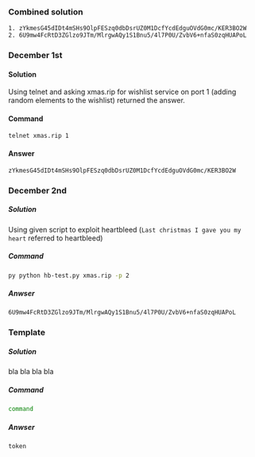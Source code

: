 ### Combined solution
```
1. zYkmesG45dIDt4mSHs9OlpFESzq0dbDsrUZ0M1DcfYcdEdguOVdG0mc/KER3BO2W
2. 6U9mw4FcRtD3ZGlzo9JTm/MlrgwAQy1S1Bnu5/4l7P0U/ZvbV6+nfaS0zqHUAPoL
```

### December 1st 
#### Solution 
Using telnet and asking xmas.rip for wishlist service on port 1 (adding random elements to the wishlist) returned the answer.

#### Command

```bash
telnet xmas.rip 1
```

#### Answer

```
zYkmesG45dIDt4mSHs9OlpFESzq0dbDsrUZ0M1DcfYcdEdguOVdG0mc/KER3BO2W
```

### December 2nd
##### Solution
Using given script to exploit heartbleed (`Last christmas I gave you my heart` referred to heartbleed)
##### Command
```bash
py python hb-test.py xmas.rip -p 2
```
##### Anwser
```
6U9mw4FcRtD3ZGlzo9JTm/MlrgwAQy1S1Bnu5/4l7P0U/ZvbV6+nfaS0zqHUAPoL
```

### Template
##### Solution
bla bla bla bla
##### Command
```bash
command
```
##### Anwser
```
token
```
